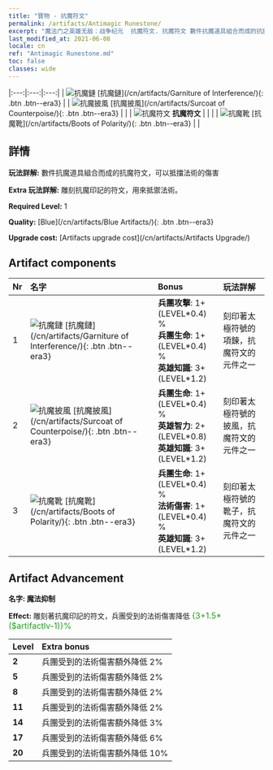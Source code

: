 ```yaml
---
title: "寶物 - 抗魔符文"
permalink: /artifacts/Antimagic Runestone/
excerpt: "魔法门之英雄无敌：战争纪元  抗魔符文. 抗魔符文 數件抗魔道具組合而成的抗魔符文，可以抵擋法術的傷害"
last_modified_at: 2021-06-08
locale: cn
ref: "Antimagic Runestone.md"
toc: false
classes: wide
---
```


  |:---:|:---:|:---:| 
  | ![抗魔鏈](/images/t/artifact_40231.png) [抗魔鏈](/cn/artifacts/Garniture of Interference/){: .btn .btn--era3} |   | ![抗魔披風](/images/t/artifact_40232.png) [抗魔披風](/cn/artifacts/Surcoat of Counterpoise/){: .btn .btn--era3} | 
  |   | ![抗魔符文](/images/t/icon_artifact_23.png) **抗魔符文** |  | 
  |   | ![抗魔靴](/images/t/artifact_40233.png) [抗魔靴](/cn/artifacts/Boots of Polarity/){: .btn .btn--era3} |   | 


## 詳情

 **玩法詳解:** 數件抗魔道具組合而成的抗魔符文，可以抵擋法術的傷害

 **Extra 玩法詳解:** 雕刻抗魔印記的符文，用來抵禦法術。

 **Required Level:** 1

 **Quality:** [Blue](/cn/artifacts/Blue Artifacts/){: .btn .btn--era3}

 **Upgrade cost:** [Artifacts upgrade cost](/cn/artifacts/Artifacts Upgrade/)



## Artifact components

  | Nr |    名字    |   Bonus | 玩法詳解 | 
  |:---|:-----------|:--------|:------------| 
  | 1 | ![抗魔鏈](/images/t/artifact_40231.png) [抗魔鏈](/cn/artifacts/Garniture of Interference/){: .btn .btn--era3} | **兵團攻擊**: 1+(LEVEL\*0.4) %<br/>**兵團生命**: 1+(LEVEL\*0.4) %<br/>**英雄知識**: 3+(LEVEL\*1.2) | 刻印著太極符號的項鍊，抗魔符文的元件之一 | 
  | 2 | ![抗魔披風](/images/t/artifact_40232.png) [抗魔披風](/cn/artifacts/Surcoat of Counterpoise/){: .btn .btn--era3} | **兵團生命**: 1+(LEVEL\*0.4) %<br/>**英雄智力**: 2+(LEVEL\*0.8)<br/>**英雄知識**: 3+(LEVEL\*1.2) | 刻印著太極符號的披風，抗魔符文的元件之一 | 
  | 3 | ![抗魔靴](/images/t/artifact_40233.png) [抗魔靴](/cn/artifacts/Boots of Polarity/){: .btn .btn--era3} | **兵團生命**: 1+(LEVEL\*0.4) %<br/>**法術傷害**: 1+(LEVEL\*0.4) %<br/>**英雄知識**: 3+(LEVEL\*1.2) | 刻印著太極符號的靴子，抗魔符文的元件之一 | 


## Artifact Advancement

 **名字: 魔法抑制**

 **Effect:** 雕刻著抗魔印記的符文，兵團受到的法術傷害降低 <span style="color: #1ca216;font-size:16px">{3+1.5*($artifactlv-1)}%</span>

  |  Level  |    Extra bonus  | 
  |:--------|:----------------| 
  | **2** | 兵團受到的法術傷害額外降低 2% | 
  | **5** | 兵團受到的法術傷害額外降低 2% | 
  | **8** | 兵團受到的法術傷害額外降低 2% | 
  | **11** | 兵團受到的法術傷害額外降低 2% | 
  | **14** | 兵團受到的法術傷害額外降低 3% | 
  | **17** | 兵團受到的法術傷害額外降低 6% | 
  | **20** | 兵團受到的法術傷害額外降低 10% | 
